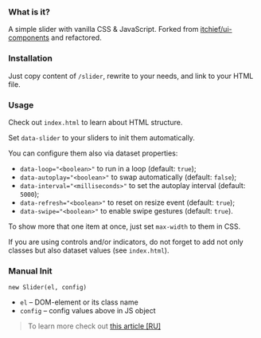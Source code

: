 ### What is it?

A simple slider with vanilla CSS & JavaScript. Forked from [itchief/ui-components](https://github.com/itchief/ui-components/tree/master/itc-slider) and refactored.

### Installation

Just copy content of `/slider`, rewrite to your needs, and link to your HTML file.

### Usage

Check out `index.html` to learn about HTML structure.

Set `data-slider` to your sliders to init them automatically.

You can configure them also via dataset properties:

- `data-loop="<boolean>"` to run in a loop (default: `true`);
- `data-autoplay="<boolean>"` to swap automatically (default: `false`);
- `data-interval="<milliseconds>"` to set the autoplay interval (default: `5000`);
- `data-refresh="<boolean>"` to reset on resize event (default: `true`);
- `data-swipe="<boolean>"` to enable swipe gestures (default: `true`).

To show more that one item at once, just set `max-width` to them in CSS.

If you are using controls and/or indicators, do not forget to add not only classes but also dataset values (see `index.html`).

### Manual Init

`new Slider(el, config)`

- `el` – DOM-element or its class name
- `config` – config values above in JS object

> To learn more check out [this article \[RU\]](https://itchief.ru/javascript/slider)
